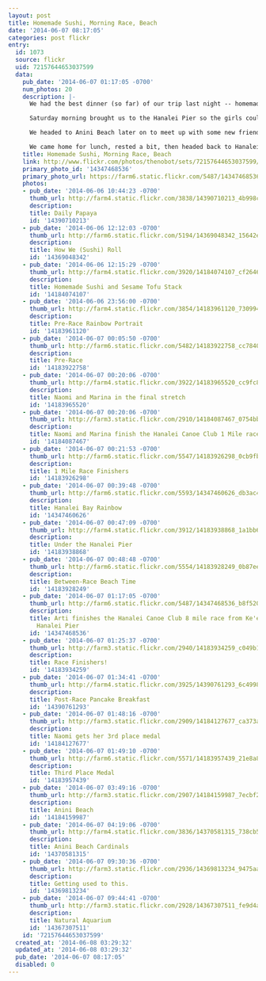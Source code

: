 ```yaml
---
layout: post
title: Homemade Sushi, Morning Race, Beach
date: '2014-06-07 08:17:05'
categories: post flickr
entry:
  id: 1073
  source: flickr
  uid: 72157644653037599
  data:
    pub_date: '2014-06-07 01:17:05 -0700'
    num_photos: 20
    description: |-
      We had the best dinner (so far) of our trip last night -- homemade sushi and sesame tofu.  Easy, good.

      Saturday morning brought us to the Hanalei Pier so the girls could do some running races put on by the Hanalei Canoe Club.  This was the 35th year of the event, and they had more than 750 participants.  The girls did a 1 mile out-and-back from the pier, and Arti did the 8 mile race from Ke'e Beach back to the Hanalei Pier.  Afterward, the club treated everyone to a delicious pancake breakfast.

      We headed to Anini Beach later on to meet up with some new friends to snorkel and play in the water.  Arti and I saw three sea turtles while we were out there.

      We came home for lunch, rested a bit, then headed back to Hanalei Beach for even more beach time.
    title: Homemade Sushi, Morning Race, Beach
    link: http://www.flickr.com/photos/thenobot/sets/72157644653037599/
    primary_photo_id: '14347468536'
    primary_photo_url: https://farm6.static.flickr.com/5487/14347468536_b8f52018d4_m.jpg
    photos:
    - pub_date: '2014-06-06 10:44:23 -0700'
      thumb_url: http://farm4.static.flickr.com/3838/14390710213_4b998ce922_s.jpg
      description: 
      title: Daily Papaya
      id: '14390710213'
    - pub_date: '2014-06-06 12:12:03 -0700'
      thumb_url: http://farm6.static.flickr.com/5194/14369048342_15642e413f_s.jpg
      description: 
      title: How We (Sushi) Roll
      id: '14369048342'
    - pub_date: '2014-06-06 12:15:29 -0700'
      thumb_url: http://farm4.static.flickr.com/3920/14184074107_cf26466e64_s.jpg
      description: 
      title: Homemade Sushi and Sesame Tofu Stack
      id: '14184074107'
    - pub_date: '2014-06-06 23:56:00 -0700'
      thumb_url: http://farm4.static.flickr.com/3854/14183961120_730994b8cd_s.jpg
      description: 
      title: Pre-Race Rainbow Portrait
      id: '14183961120'
    - pub_date: '2014-06-07 00:05:50 -0700'
      thumb_url: http://farm6.static.flickr.com/5482/14183922758_cc78400e5c_s.jpg
      description: 
      title: Pre-Race
      id: '14183922758'
    - pub_date: '2014-06-07 00:20:06 -0700'
      thumb_url: http://farm4.static.flickr.com/3922/14183965520_cc9fc8a107_s.jpg
      description: 
      title: Naomi and Marina in the final stretch
      id: '14183965520'
    - pub_date: '2014-06-07 00:20:06 -0700'
      thumb_url: http://farm3.static.flickr.com/2910/14184087467_0754bb92a0_s.jpg
      description: 
      title: Naomi and Marina finish the Hanalei Canoe Club 1 Mile race
      id: '14184087467'
    - pub_date: '2014-06-07 00:21:53 -0700'
      thumb_url: http://farm6.static.flickr.com/5547/14183926298_0cb9fb49db_s.jpg
      description: 
      title: 1 Mile Race Finishers
      id: '14183926298'
    - pub_date: '2014-06-07 00:39:48 -0700'
      thumb_url: http://farm6.static.flickr.com/5593/14347460626_db3ac4d03b_s.jpg
      description: 
      title: Hanalei Bay Rainbow
      id: '14347460626'
    - pub_date: '2014-06-07 00:47:09 -0700'
      thumb_url: http://farm4.static.flickr.com/3912/14183938868_1a1bb6acd6_s.jpg
      description: 
      title: Under the Hanalei Pier
      id: '14183938868'
    - pub_date: '2014-06-07 00:48:48 -0700'
      thumb_url: http://farm6.static.flickr.com/5554/14183928249_0b87eeef25_s.jpg
      description: 
      title: Between-Race Beach Time
      id: '14183928249'
    - pub_date: '2014-06-07 01:17:05 -0700'
      thumb_url: http://farm6.static.flickr.com/5487/14347468536_b8f52018d4_s.jpg
      description: 
      title: Arti finishes the Hanalei Canoe Club 8 mile race from Ke'e Beach to the
        Hanalei Pier
      id: '14347468536'
    - pub_date: '2014-06-07 01:25:37 -0700'
      thumb_url: http://farm3.static.flickr.com/2940/14183934259_c049b14e3c_s.jpg
      description: 
      title: Race Finishers!
      id: '14183934259'
    - pub_date: '2014-06-07 01:34:41 -0700'
      thumb_url: http://farm4.static.flickr.com/3925/14390761293_6c499828f5_s.jpg
      description: 
      title: Post-Race Pancake Breakfast
      id: '14390761293'
    - pub_date: '2014-06-07 01:48:16 -0700'
      thumb_url: http://farm3.static.flickr.com/2909/14184127677_ca373a0140_s.jpg
      description: 
      title: Naomi gets her 3rd place medal
      id: '14184127677'
    - pub_date: '2014-06-07 01:49:10 -0700'
      thumb_url: http://farm6.static.flickr.com/5571/14183957439_21e8a84d92_s.jpg
      description: 
      title: Third Place Medal
      id: '14183957439'
    - pub_date: '2014-06-07 03:49:16 -0700'
      thumb_url: http://farm3.static.flickr.com/2907/14184159987_7ecbf298aa_s.jpg
      description: 
      title: Anini Beach
      id: '14184159987'
    - pub_date: '2014-06-07 04:19:06 -0700'
      thumb_url: http://farm4.static.flickr.com/3836/14370581315_738cb5ece5_s.jpg
      description: 
      title: Anini Beach Cardinals
      id: '14370581315'
    - pub_date: '2014-06-07 09:30:36 -0700'
      thumb_url: http://farm3.static.flickr.com/2936/14369813234_9475aa723e_s.jpg
      description: 
      title: Getting used to this.
      id: '14369813234'
    - pub_date: '2014-06-07 09:44:41 -0700'
      thumb_url: http://farm3.static.flickr.com/2928/14367307511_fe9d4a27ba_s.jpg
      description: 
      title: Natural Aquarium
      id: '14367307511'
    id: '72157644653037599'
  created_at: '2014-06-08 03:29:32'
  updated_at: '2014-06-08 03:29:32'
  pub_date: '2014-06-07 08:17:05'
  disabled: 0
---
```

